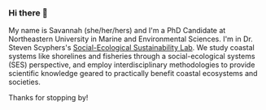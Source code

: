 ### Hi there 👋

My name is Savannah (she/her/hers) and I'm a PhD Candidate at Northeastern University in Marine and Environmental Sciences.  I'm in Dr. Steven Scyphers's [Social-Ecological Sustainability Lab](https://scyphersresearch.wixsite.com/home).  We study coastal systems like shorelines and fisheries through a social-ecological systems (SES) perspective, and employ interdisciplinary methodologies to provide scientific knowledge geared to practically benefit coastal ecosystems and societies.  

Thanks for stopping by!
